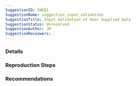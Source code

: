 ```yaml
---
SuggestionID: SWEB1
SuggestionName: suggestion_input_validation
SuggestionTitle: Input Validation of User Supplied Data
SuggestionStatus: Unresolved
SuggestionAuthor: JM
SuggestionReviewers: 
---
```


### Details



### Reproduction Steps



### Recommendations


